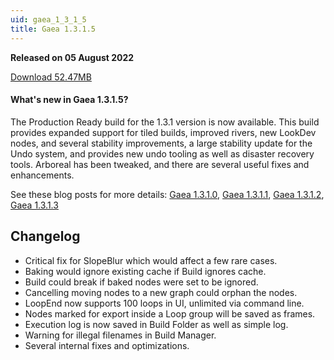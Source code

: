 ```yaml
---
uid: gaea_1_3_1_5
title: Gaea 1.3.1.5
---
```



**Released on 05 August 2022**

<a href="https://get.gaea.app/Release/Gaea-1.3.1.5.exe">Download 52.47MB</a> <br>


<div class="release-note">

#### What's new in Gaea 1.3.1.5?

The Production Ready build for the 1.3.1 version is now available. This build provides expanded support for tiled builds, improved rivers, new LookDev nodes, and several stability improvements, a large stability update for the Undo system, and provides new undo tooling as well as disaster recovery tools. Arboreal has been tweaked, and there are several useful fixes and enhancements.

See these blog posts for more details: [Gaea 1.3.1.0](https://blog.quadspinner.com/gaea-1-3-1-0-bleeding-edge/), [Gaea 1.3.1.1](https://blog.quadspinner.com/gaea-1-3-1-1-bleeding-edge/), [Gaea 1.3.1.2](https://blog.quadspinner.com/gaea-1-3-1-2-bleeding-edge/), [Gaea 1.3.1.3](https://blog.quadspinner.com/gaea-1-3-1-3-bleeding-edge/)

## Changelog

- Critical fix for SlopeBlur which would affect a few rare cases.
- Baking would ignore existing cache if Build ignores cache.
- Build could break if baked nodes were set to be ignored.
- Cancelling moving nodes to a new graph could orphan the nodes.
- LoopEnd now supports 100 loops in UI, unlimited via command line.
- Nodes marked for export inside a Loop group will be saved as frames.
- Execution log is now saved in Build Folder as well as simple log.
- Warning for illegal filenames in Build Manager.
- Several internal fixes and optimizations.
</div>
